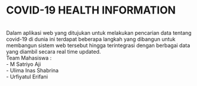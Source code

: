# COVID-19 HEALTH INFORMATION
<br>
Dalam aplikasi web yang ditujukan untuk melakukan pencarian data tentang covid-19 di dunia ini terdapat beberapa langkah yang dibangun untuk membangun sistem web tersebut hingga terintegrasi dengan berbagai data yang diambil secara real time updated.
<br>
Team Mahasiswa :<br>
- M Satriyo Aji<br>
- Ulima Inas Shabrina<br>
- Urfiyatul Erifani<br>
